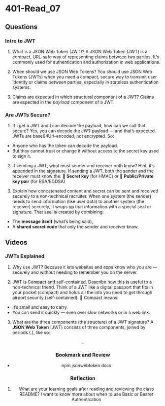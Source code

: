 # 401-Read_07

## Questions
### Intro to JWT

1. What is a JSON Web Token (JWT)?
A JSON Web Token (JWT) is a compact, URL-safe way of representing claims between two parties. It's commonly used for authentication and authorization in web applications.
 
2. When should we use JSON Web Tokens?
You should use JSON Web Tokens (JWTs) when you need a compact, secure way to transmit user identity or claims between parties, especially in stateless authentication systems.

3. Claims are expected in which structural component of a JWT?
Claims are expected in the *payload* component of a JWT.

### Are JWTs Secure?

1. If I get a JWT and I can decode the payload, how can we call that secure?
 Yes, you can decode the JWT payload — and that’s expected.
JWTs are base64Url-encoded, not encrypted. So:
- Anyone who has the token can decode the payload.
- But they cannot trust or change it without access to the secret key used to sign it.

2. If sending a JWT, what must sender and receiver both know? Hint, it’s appended in the signature.
If sending a JWT, both the sender and the receiver must know the:
🔐 **Secret key** (for HMAC)
or
🔐 **Public/Private key pair** (for RSA/ECDSA)

3. Explain how concatenated content and secret can be sent and received securely to a non-technical recruiter.
When one system (the sender) needs to send information (like user data) to another system (the receiver) securely, it wraps up that information with a special seal or signature.
That seal is created by combining:
- The **message itself** (what’s being said),
- A **shared secret code** that only the sender and receiver know.

## Videos

### JWTs Explained

1. Why use JWT?
Because it lets websites and apps know who you are — securely and without needing to remember you on the server.

2. JWT is Compact and self-contained. Describe how this is useful to a non-technical friend.
Think of a JWT like a digital passport that fits in your pocket (compact) and holds all the info you need to get through airport security (self-contained).
🧩 Compact means:
- It’s small and easy to carry.
- You can send it quickly — even over slow networks or in a web link.

3. What are the three components (the structure) of a JWT signature?
A **JSON Web Token** (JWT) consists of three components, joined by periods (.), like so:
<Header>.<Payload>.<Signature>


### Bookmark and Review
* npm jsonwebtoken docs

### Reflection
1. What are your learning goals after reading and reviewing the class README?
I want to know more about when to use Basic or Bearer Authentication

